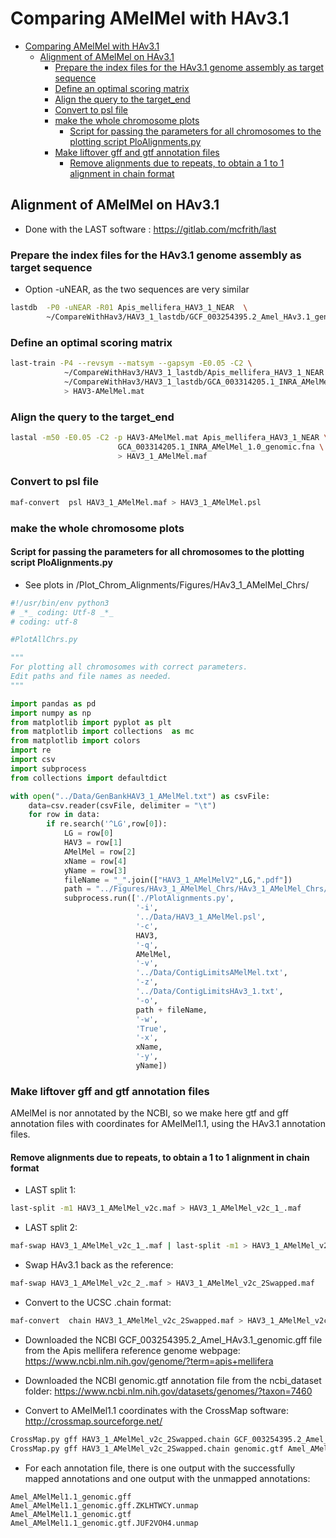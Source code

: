 # Comparing AMelMel with HAv3.1



<!-- MDTOC maxdepth:6 firsth1:1 numbering:0 flatten:0 bullets:1 updateOnSave:1 -->

- [Comparing AMelMel with HAv3.1](#comparing-amelmel-with-hav31)   
   - [Alignment of AMelMel on HAv3.1](#alignment-of-amelmel-on-hav31)   
      - [Prepare the index files for the HAv3.1 genome assembly as target sequence](#prepare-the-index-files-for-the-hav31-genome-assembly-as-target-sequence)   
      - [Define an optimal scoring matrix](#define-an-optimal-scoring-matrix)   
      - [Align the query to the target_end](#align-the-query-to-the-target_end)   
      - [Convert to psl file](#convert-to-psl-file)   
      - [make the whole chromosome plots](#make-the-whole-chromosome-plots)   
         - [Script for passing the parameters for all chromosomes to the plotting script PloAlignments.py](#script-for-passing-the-parameters-for-all-chromosomes-to-the-plotting-script-ploalignmentspy)   
      - [Make liftover gff and gtf annotation files](#make-liftover-gff-and-gtf-annotation-files)   
         - [Remove alignments due to repeats, to obtain a 1 to 1 alignment in chain format](#remove-alignments-due-to-repeats-to-obtain-a-1-to-1-alignment-in-chain-format)   

<!-- /MDTOC -->


## Alignment of AMelMel on HAv3.1
* Done with the LAST software : https://gitlab.com/mcfrith/last
### Prepare the index files for the HAv3.1 genome assembly as target sequence
* Option -uNEAR, as the two sequences are very similar

```bash
lastdb  -P0 -uNEAR -R01 Apis_mellifera_HAV3_1_NEAR  \
        ~/CompareWithHav3/HAV3_1_lastdb/GCF_003254395.2_Amel_HAv3.1_genomic.fna
```
### Define an optimal scoring matrix

```bash
last-train -P4 --revsym --matsym --gapsym -E0.05 -C2 \
            ~/CompareWithHav3/HAV3_1_lastdb/Apis_mellifera_HAV3_1_NEAR \
            ~/CompareWithHav3/HAV3_1_lastdb/GCA_003314205.1_INRA_AMelMel_1.0_genomic.fna \
            > HAV3-AMelMel.mat
```
### Align the query to the target_end

```bash
lastal -m50 -E0.05 -C2 -p HAV3-AMelMel.mat Apis_mellifera_HAV3_1_NEAR \
                        GCA_003314205.1_INRA_AMelMel_1.0_genomic.fna \
                        > HAV3_1_AMelMel.maf
```
### Convert to psl file

```bash
maf-convert  psl HAV3_1_AMelMel.maf > HAV3_1_AMelMel.psl
```

### make the whole chromosome plots

#### Script for passing the parameters for all chromosomes to the plotting script PloAlignments.py

* See plots in /Plot_Chrom_Alignments/Figures/HAv3_1_AMelMel_Chrs/


```python
#!/usr/bin/env python3
# _*_ coding: Utf-8 _*_
# coding: utf-8

#PlotAllChrs.py

"""
For plotting all chromosomes with correct parameters.
Edit paths and file names as needed.
"""

import pandas as pd
import numpy as np
from matplotlib import pyplot as plt
from matplotlib import collections  as mc
from matplotlib import colors
import re
import csv
import subprocess
from collections import defaultdict

with open("../Data/GenBankHAV3_1_AMelMel.txt") as csvFile:
	data=csv.reader(csvFile, delimiter = "\t")
	for row in data:
		if re.search('^LG',row[0]):
			LG = row[0]
			HAV3 = row[1]
			AMelMel = row[2]
			xName = row[4]
			yName = row[3]
			fileName = "_".join(["HAV3_1_AMelMelV2",LG,".pdf"])
			path = "../Figures/HAv3_1_AMelMel_Chrs/HAv3_1_AMelMel_Chrs/"
			subprocess.run(['./PlotAlignments.py',
							'-i',
							'../Data/HAV3_1_AMelMel.psl',
							'-c',
							HAV3,
							'-q',
							AMelMel,
							'-v',
							'../Data/ContigLimitsAMelMel.txt',
							'-z',
							'../Data/ContigLimitsHAv3_1.txt',
							'-o',
							path + fileName,
							'-w',
							'True',
							'-x',
							xName,
							'-y',
							yName])

```



### Make liftover gff and gtf annotation files

AMelMel is nor annotated by the NCBI, so we make here gtf and gff annotation files with coordinates for AMelMel1.1, using the HAv3.1 annotation files.

#### Remove alignments due to repeats, to obtain a 1 to 1 alignment in chain format

* LAST split 1:

```bash
last-split -m1 HAV3_1_AMelMel_v2c.maf > HAV3_1_AMelMel_v2c_1_.maf
```

* LAST split 2:

```bash
maf-swap HAV3_1_AMelMel_v2c_1_.maf | last-split -m1 > HAV3_1_AMelMel_v2c_2_.maf
```

* Swap HAv3.1 back as the reference:

```bash
maf-swap HAV3_1_AMelMel_v2c_2_.maf > HAV3_1_AMelMel_v2c_2Swapped.maf
```

* Convert to the UCSC .chain format:

```bash
maf-convert  chain HAV3_1_AMelMel_v2c_2Swapped.maf > HAV3_1_AMelMel_v2c_2Swapped.chain
```

* Downloaded the NCBI GCF_003254395.2_Amel_HAv3.1_genomic.gff file from the Apis mellifera reference genome webpage: https://www.ncbi.nlm.nih.gov/genome/?term=apis+mellifera
* Downloaded the NCBI genomic.gtf annotation file from the ncbi_dataset folder: https://www.ncbi.nlm.nih.gov/datasets/genomes/?taxon=7460



* Convert to AMelMel1.1 coordinates with the CrossMap software: http://crossmap.sourceforge.net/

```bash
CrossMap.py gff HAV3_1_AMelMel_v2c_2Swapped.chain GCF_003254395.2_Amel_HAv3.1_genomic.gff Amel_AMelMel1.1_genomic.gff
CrossMap.py gff HAV3_1_AMelMel_v2c_2Swapped.chain genomic.gtf Amel_AMelMel1.1_genomic.gtf
```

* For each annotation file, there is one output with the successfully mapped annotations and one output with the unmapped annotations:

```
Amel_AMelMel1.1_genomic.gff
Amel_AMelMel1.1_genomic.gff.ZKLHTWCY.unmap
Amel_AMelMel1.1_genomic.gtf
Amel_AMelMel1.1_genomic.gtf.JUF2VOH4.unmap

```
